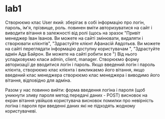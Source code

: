 # lab1
Створюємо клас User який:
зберігає в собі інформацію про логін, пароль, ім'я, прізвище, роль.
 повинен вміти авторизуватися на сайт і виводити вітання в залежності від ролі (щось на зразок "Привіт менеджер Іван Іванов. Ви можете на сайті змінювати, видаляти і створювати клієнтів",
"Здрастуйте клієнт Афанасій Авдотьєв. Ви можете на сайті переглядати інформацію доступну користувачам ",
"Здрастуйте адмін Ада Байрон. Ви можете на сайті робити все ")
Від нього успадковуємо класи admin, client, manager.
Створюємо форму авторизації де вводитися логін і пароль. Якщо введений логін і пароль клієнта, створюємо клас клієнта і викликаємо його вітання, якщо введений клас менеджера створюємо клас менеджера і виводимо його вітання, відповідно для адміна.

Разом у нас повинно вийти:
форма введення логіна і пароля (щоб уникнути зливу пароля метод передачі даних - POST)
висновок на екран вітання увійшов користувача
висновок помилки про невірність логіна і пароля при введенні даних які не підходять жодному користувачеві.
